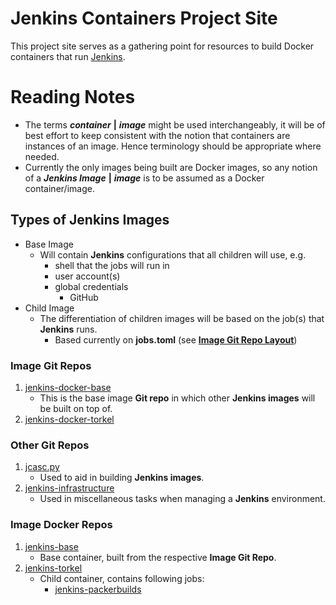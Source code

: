 # Jenkins Containers Project Site

This project site serves as a gathering point for resources
to build Docker containers that run [Jenkins](https://www.jenkins.io/).

# Reading Notes

* The terms ***container*** **|** ***image*** might be used interchangeably, it will be of best effort to keep consistent with the notion that containers are instances of an image. Hence terminology should be appropriate where needed.
* Currently the only images being built are Docker images, so any notion of a ***Jenkins Image*** **|** ***image*** is to be assumed as a Docker container/image.

## Types of Jenkins Images

* Base Image
    * Will contain **Jenkins** configurations that all children will use, e.g.
        * shell that the jobs will run in
        * user account(s)
        * global credentials
            * GitHub
* Child Image
    * The differentiation of children images will be based on the job(s) that **Jenkins** runs.
        * Based currently on **jobs.toml** (see **[Image Git Repo Layout](layouts.md)**)

### Image Git Repos

1. [jenkins-docker-base](https://github.com/cavcrosby/jenkins-docker-base)
    * This is the base image **Git repo** in which other **Jenkins images** will be built on top of.
2. [jenkins-docker-torkel](https://github.com/cavcrosby/jenkins-docker-torkel)

### Other Git Repos

1. [jcasc.py](https://github.com/cavcrosby/jcasc.py)
    * Used to aid in building **Jenkins images**.
2. [jenkins-infrastructure](https://github.com/cavcrosby/jenkins-infrastructure)
    * Used in miscellaneous tasks when managing a **Jenkins** environment.

### Image Docker Repos

1. [jenkins-base](https://hub.docker.com/repository/docker/cavcrosby/jenkins-base)
    * Base container, built from the respective **Image Git Repo**.
2. [jenkins-torkel](https://hub.docker.com/repository/docker/cavcrosby/jenkins-torkel)
    * Child container, contains following jobs:
        * [jenkins-packerbuilds](https://github.com/cavcrosby/jenkins-packerbuilds)
